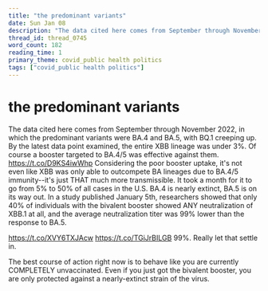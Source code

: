 ```yaml
---
title: "the predominant variants"
date: Sun Jan 08
description: "The data cited here comes from September through November 2022, in which the predominant variants were BA.4 and BA.5, with BQ.1 creeping up."
thread_id: thread_0745
word_count: 182
reading_time: 1
primary_theme: covid_public health politics
tags: ["covid_public health politics"]
---
```


# the predominant variants

The data cited here comes from September through November 2022, in which the predominant variants were BA.4 and BA.5, with BQ.1 creeping up. By the latest data point examined, the entire XBB lineage was under 3%. Of course a booster targeted to BA.4/5 was effective against them. https://t.co/D9KS4iwWhp Considering the poor booster uptake, it's not even like XBB was only able to outcompete BA lineages due to BA.4/5 immunity--it's just THAT much more transmissible. It took a month for it to go from 5% to 50% of all cases in the U.S. BA.4 is nearly extinct, BA.5 is on its way out. In a study published January 5th, researchers showed that only 40% of individuals with the bivalent booster showed ANY neutralization of XBB.1 at all, and the average neutralization titer was 99% lower than the response to BA.5.

https://t.co/XVY6TXJAcw https://t.co/TGiJrBILGB 99%. Really let that settle in.

The best course of action right now is to behave like you are currently COMPLETELY unvaccinated. Even if you just got the bivalent booster, you are only protected against a nearly-extinct strain of the virus.